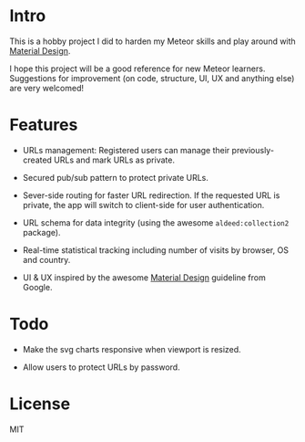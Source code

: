 Intro
==============

This is a hobby project I did to harden my Meteor skills and play around 
with <a href="https://github.com/npvn/meteor-material-design" target="_blank">Material Design</a>.

I hope this project will be a good reference for new Meteor learners. Suggestions for 
improvement (on code, structure, UI, UX and anything else) are very welcomed!

Features
==============

- URLs management: Registered users can manage their previously-created URLs and 
mark URLs as private.

- Secured pub/sub pattern to protect private URLs.

- Sever-side routing for faster URL redirection. If the requested URL is private,
the app will switch to client-side for user authentication.

- URL schema for data integrity  (using the awesome `aldeed:collection2` package).

- Real-time statistical tracking including number of visits by browser, OS and country.

- UI & UX inspired by the awesome <a href="https://github.com/npvn/meteor-material-design" target="_blank">Material Design</a> guideline from Google.

Todo
==============

- Make the svg charts responsive when viewport is resized.

- Allow users to protect URLs by password.

License
==============

MIT
